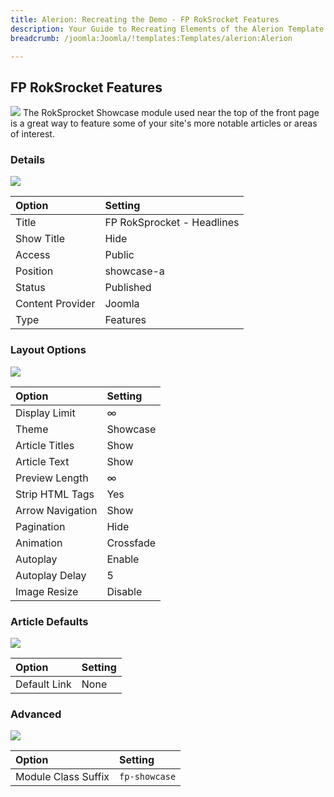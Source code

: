 ```yaml
---
title: Alerion: Recreating the Demo - FP RokSrocket Features
description: Your Guide to Recreating Elements of the Alerion Template for Joomla
breadcrumb: /joomla:Joomla/!templates:Templates/alerion:Alerion

---
```


FP RokSrocket Features
-----
![][demo]
The RokSprocket Showcase module used near the top of the front page is a great way to feature some of your site's more notable articles or areas of interest.

### Details
![][demo2]

| Option           | Setting                    |
|:-----------------|:---------------------------|
| Title            | FP RokSprocket - Headlines |
| Show Title       | Hide                       |
| Access           | Public                     |
| Position         | showcase-a                 |
| Status           | Published                  |
| Content Provider | Joomla                     |
| Type             | Features                   |

### Layout Options
![][demo3]

| Option | Setting |
|:------|:-------|
| Display Limit     | ∞         |
| Theme             | Showcase  |
| Article Titles    | Show      |
| Article Text      | Show      |
| Preview Length    | ∞         |
| Strip HTML Tags   | Yes       |
| Arrow Navigation  | Show      |
| Pagination        | Hide      |
| Animation         | Crossfade |
| Autoplay          | Enable    |
| Autoplay Delay    | 5         |
| Image Resize      | Disable   |

### Article Defaults
![][demo4]

|    Option    | Setting |
|:-------------|:--------|
| Default Link | None    |

### Advanced
![][demo5]

| Option              | Setting       |  
| :------------------ | :------------ |  
| Module Class Suffix | `fp-showcase` |  

[demo]: assets/demo_2.jpeg
[demo2]: assets/showcase_1.jpeg
[demo3]: assets/showcase_2.jpeg
[demo4]: assets/showcase_3.jpeg
[demo5]: assets/showcase_4.jpeg
